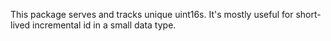 This package serves and tracks unique uint16s.
It's mostly useful for short-lived incremental id in a small data type.
